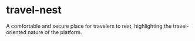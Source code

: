 # travel-nest
A comfortable and secure place for travelers to rest, highlighting the travel-oriented nature of the platform.
